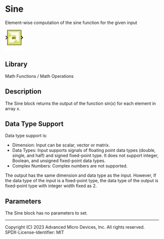 # Sine

Element-wise computation of the sine function for the given input

![](./Images/block.png)

## Library

Math Functions / Math Operations

## Description

The Sine block returns the output of the function sin(x) for each
element in array x.

## Data Type Support

Data type support is:

- Dimension: Input can be scalar, vector or matrix.
- Data Types: Input supports signals of floating point data types
  (double, single, and half) and signed fixed-point type. It does not
  support integer, Boolean, and unsigned fixed-point data types.
- Complex Numbers: Complex numbers are not supported.

The output has the same dimension and data type as the input. However,
If the data type of the input is a fixed-point type, the data type of
the output is fixed-point type with integer width fixed as 2.

## Parameters

The Sine block has no parameters to set.

--------------
Copyright (C) 2023 Advanced Micro Devices, Inc. All rights reserved.
SPDX-License-Identifier: MIT
